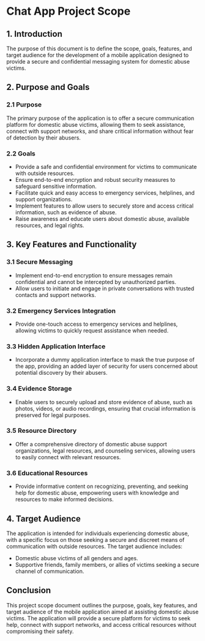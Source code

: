 # **Chat App Project Scope**

## 1. **Introduction**

The purpose of this document is to define the scope, goals, features, and target audience for the development of a mobile application designed to provide a secure and confidential messaging system for domestic abuse victims.

## 2. **Purpose and Goals**

### 2.1 Purpose

The primary purpose of the application is to offer a secure communication platform for domestic abuse victims, allowing them to seek assistance, connect with support networks, and share critical information without fear of detection by their abusers.

### 2.2 Goals

- Provide a safe and confidential environment for victims to communicate with outside resources.
- Ensure end-to-end encryption and robust security measures to safeguard sensitive information.
- Facilitate quick and easy access to emergency services, helplines, and support organizations.
- Implement features to allow users to securely store and access critical information, such as evidence of abuse.
- Raise awareness and educate users about domestic abuse, available resources, and legal rights.

## 3. **Key Features and Functionality**

### 3.1 Secure Messaging

- Implement end-to-end encryption to ensure messages remain confidential and cannot be intercepted by unauthorized parties.
- Allow users to initiate and engage in private conversations with trusted contacts and support networks.

### 3.2 Emergency Services Integration

- Provide one-touch access to emergency services and helplines, allowing victims to quickly request assistance when needed.

### 3.3 Hidden Application Interface

- Incorporate a dummy application interface to mask the true purpose of the app, providing an added layer of security for users concerned about potential discovery by their abusers.

### 3.4 Evidence Storage

- Enable users to securely upload and store evidence of abuse, such as photos, videos, or audio recordings, ensuring that crucial information is preserved for legal purposes.

### 3.5 Resource Directory

- Offer a comprehensive directory of domestic abuse support organizations, legal resources, and counseling services, allowing users to easily connect with relevant resources.

### 3.6 Educational Resources

- Provide informative content on recognizing, preventing, and seeking help for domestic abuse, empowering users with knowledge and resources to make informed decisions.

## 4. **Target Audience**

The application is intended for individuals experiencing domestic abuse, with a specific focus on those seeking a secure and discreet means of communication with outside resources. The target audience includes:

- Domestic abuse victims of all genders and ages.
- Supportive friends, family members, or allies of victims seeking a secure channel of communication.

## **Conclusion**

This project scope document outlines the purpose, goals, key features, and target audience of the mobile application aimed at assisting domestic abuse victims. The application will provide a secure platform for victims to seek help, connect with support networks, and access critical resources without compromising their safety.
